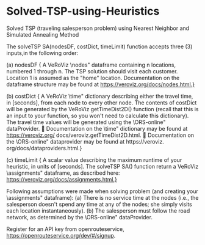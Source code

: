# Solved-TSP-using-Heuristics
Solved TSP (traveling salesperson problem) using Nearest Neighbor and Simulated Annealing Method

The solveTSP SA(nodesDF, costDict, timeLimit) function accepts three (3) inputs,in the following order:

(a) nodesDF { A VeRoViz \nodes" dataframe containing n locations, numbered 1
through n. The TSP solution should visit each customer.
Location 1 is assumed as  the "home" location. 
Documentation on the dataframe structure may be found at https://veroviz.org/docs/nodes.html.}

(b) costDict { A VeRoViz \time" dictionary describing either the travel time, in [seconds], from each node to every other node. 
The contents of costDict will be generated by the VeRoViz getTimeDist2D() function (recall that this is an input to your function,
so you won't need to calculate this dictionary). 
The travel time values will be generated using the \ORS-online" dataProvider.
 Documentation on the \time" dictionary may be found at https://veroviz.org/
docs/veroviz.getTimeDist2D.html.
 Documentation on the \ORS-online" dataprovider may be found at https://veroviz.
org/docs/dataproviders.html.}

(c) timeLimit { A scalar value describing the maximum runtime of your heuristic, in units of [seconds].
The solveTSP SA() function return a VeRoViz \assignments" dataframe, as described here: https://veroviz.org/docs/assignments.html.}


Following assumptions were made when solving problem (and creating your \assignments" dataframe):
(a) There is no service time at the nodes (i.e., the salesperson doesn't spend any time at
any of the nodes; she simply visits each location instantaneously).
(b) The salesperson must follow the road network, as determined by the \ORS-online" dataProvider.

Register for an API key from openrouteservice, https://openrouteservice.org/dev/#/signup.
